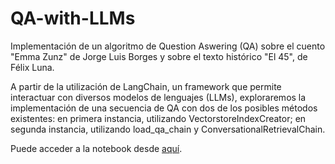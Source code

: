 # QA-with-LLMs
Implementación de un algoritmo de Question Aswering (QA) sobre el cuento "Emma Zunz" de Jorge Luis Borges y sobre el texto histórico "El 45", de Félix Luna.

A partir de la utilización de LangChain, un framework que permite interactuar con diversos modelos de lenguajes (LLMs), exploraremos la implementación de una secuencia de QA con dos de los posibles métodos existentes: en primera instancia, utilizando VectorstoreIndexCreator; en segunda instancia, utilizando load_qa_chain y ConversationalRetrievalChain.

Puede acceder a la notebook desde [aquí]().
